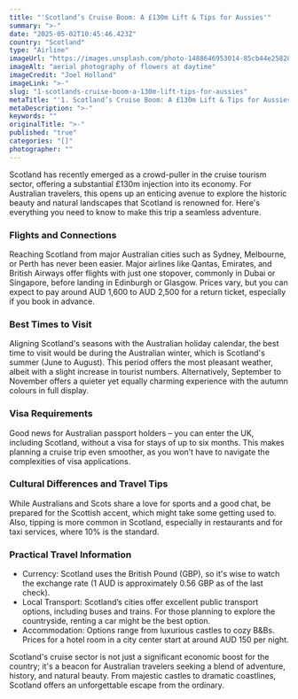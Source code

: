 ```yaml
---
title: "'Scotland’s Cruise Boom: A £130m Lift & Tips for Aussies'"
summary: ">-"
date: "2025-05-02T10:45:46.423Z"
country: "Scotland"
type: "Airline"
imageUrl: "https://images.unsplash.com/photo-1488646953014-85cb44e25828?q=80&w=1935&auto=format&fit=crop&ixlib=rb-4.0.3&ixid=M3wxMjA3fDB8MHxwaG90by1wYWdlfHx8fGVufDB8fHx8fA%3D%3D"
imageAlt: "aerial photography of flowers at daytime"
imageCredit: "Joel Holland"
imageLink: ">-"
slug: "1-scotlands-cruise-boom-a-130m-lift-tips-for-aussies"
metaTitle: "'1. Scotland’s Cruise Boom: A £130m Lift & Tips for Aussies'"
metaDescription: ">-"
keywords: ""
originalTitle: ">-"
published: "true"
categories: "[]"
photographer: ""
---
```



Scotland has recently emerged as a crowd-puller in the cruise tourism sector, offering a substantial £130m injection into its economy. For Australian travelers, this opens up an enticing avenue to explore the historic beauty and natural landscapes that Scotland is renowned for. Here's everything you need to know to make this trip a seamless adventure.

### Flights and Connections
Reaching Scotland from major Australian cities such as Sydney, Melbourne, or Perth has never been easier. Major airlines like Qantas, Emirates, and British Airways offer flights with just one stopover, commonly in Dubai or Singapore, before landing in Edinburgh or Glasgow. Prices vary, but you can expect to pay around AUD 1,600 to AUD 2,500 for a return ticket, especially if you book in advance.

### Best Times to Visit
Aligning Scotland's seasons with the Australian holiday calendar, the best time to visit would be during the Australian winter, which is Scotland's summer (June to August). This period offers the most pleasant weather, albeit with a slight increase in tourist numbers. Alternatively, September to November offers a quieter yet equally charming experience with the autumn colours in full display.

### Visa Requirements
Good news for Australian passport holders – you can enter the UK, including Scotland, without a visa for stays of up to six months. This makes planning a cruise trip even smoother, as you won’t have to navigate the complexities of visa applications.

### Cultural Differences and Travel Tips
While Australians and Scots share a love for sports and a good chat, be prepared for the Scottish accent, which might take some getting used to. Also, tipping is more common in Scotland, especially in restaurants and for taxi services, where 10% is the standard.

### Practical Travel Information
- Currency: Scotland uses the British Pound (GBP), so it's wise to watch the exchange rate (1 AUD is approximately 0.56 GBP as of the last check).
- Local Transport: Scotland’s cities offer excellent public transport options, including buses and trains. For those planning to explore the countryside, renting a car might be the best option.
- Accommodation: Options range from luxurious castles to cozy B&Bs. Prices for a hotel room in a city center start at around AUD 150 per night.

Scotland's cruise sector is not just a significant economic boost for the country; it's a beacon for Australian travelers seeking a blend of adventure, history, and natural beauty. From majestic castles to dramatic coastlines, Scotland offers an unforgettable escape from the ordinary.
